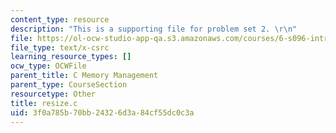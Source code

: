 ```yaml
---
content_type: resource
description: "This is a supporting file for problem set 2. \r\n"
file: https://ol-ocw-studio-app-qa.s3.amazonaws.com/courses/6-s096-introduction-to-c-and-c-january-iap-2013/3f0a785b70bb24326d3a84cf55dc0c3a_resize.c
file_type: text/x-csrc
learning_resource_types: []
ocw_type: OCWFile
parent_title: C Memory Management
parent_type: CourseSection
resourcetype: Other
title: resize.c
uid: 3f0a785b-70bb-2432-6d3a-84cf55dc0c3a
---
```

